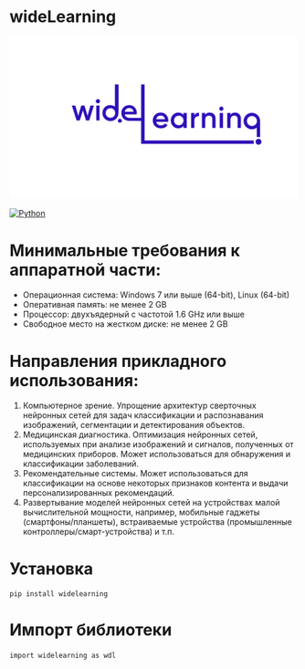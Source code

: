 # wideLearning
![Логотип](/wideL.png)

[![Python](https://disk.yandex.ru/i/KeudC_kpCjvYsg)](https://pypi.org/project/widelearning/)

# Минимальные требования к аппаратной части:
* Операционная система: Windows 7 или выше (64-bit), Linux (64-bit)
* Оперативная память: не менее 2 GB
* Процессор: двухъядерный с частотой 1.6 GHz или выше
* Свободное место на жестком диске: не менее 2 GB

# Направления прикладного использования:
1. Компьютерное зрение. Упрощение архитектур сверточных нейронных сетей для задач классификации и распознавания изображений, сегментации и детектирования объектов.
2. Медицинская диагностика. Оптимизация нейронных сетей, используемых при анализе изображений и сигналов, полученных от медицинских приборов. Может использоваться для обнаружения и классификации заболеваний.
3. Рекомендательные системы. Может использоваться для классификации на основе некоторых признаков контента и выдачи персонализированных рекомендаций.
4. Развертывание моделей нейронных сетей на устройствах малой вычислительной мощности, например, мобильные гаджеты (смартфоны/планшеты), встраиваемые устройства (промышленные контроллеры/смарт-устройства) и т.п.

# Установка
```
pip install widelearning
```

# Импорт библиотеки
```
import widelearning as wdl 
```
